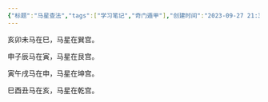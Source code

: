 ```yaml
---
{"标题":"马星查法","tags":["学习笔记","奇门遁甲"],"创建时间":"2023-09-27 21:37","修改时间":"2023-09-27 21:37","dg-publish":true,"permalink":"/INBOX/马星查法/","dgPassFrontmatter":true}
---
```



亥卯未马在巳，马星在巽宫。

申子辰马在寅，马星在艮宫。

寅午戌马在申，马星在坤宫。

巳酉丑马在亥，马星在乾宫。
